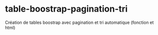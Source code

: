 # table-boostrap-pagination-tri
Création de tables boostrap avec pagination et tri automatique (fonction et html)
